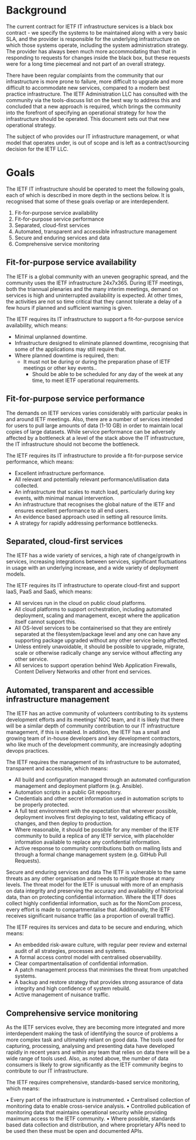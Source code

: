 # Background
The current contract for IETF IT infrastructure services is a black box contract - we specify the systems to be maintained along with a very basic SLA, and the provider is responsible for the underlying infrastructure on which those systems operate, including the system administration strategy. The provider has always been much more accommodating than that in responding to requests for changes inside the black box, but these requests were for a long time piecemeal and not part of an overall strategy.

There have been regular complaints from the community that our infrastructure is more prone to failure, more difficult to upgrade and more difficult to accommodate new services, compared to a modern best practice infrastructure.  The IETF Administration LLC has consulted with the community via the tools-discuss list on the best way to address this and concluded that a new approach is required, which brings the community into the forefront of specifying an operational strategy for how the infrastructure should be operated.  This document sets out that new operational strategy.

The subject of who provides our IT infrastructure management, or what model that operates under, is out of scope and is left as a contract/sourcing decision for the IETF LLC. 

# Goals
The IETF IT infrastructure should be operated to meet the following goals, each of which is described in more depth in the sections below.  It is recognised that some of these goals overlap or are interdependent.

1. Fit-for-purpose service availability
2. Fit-for-purpose service performance
3. Separated, cloud-first services
4. Automated, transparent and accessible infrastructure management
5. Secure and enduring services and data
6. Comprehensive service monitoring

## Fit-for-purpose service availability
The IETF is a global community with an uneven geographic spread, and the community uses the IETF infrastructure 24x7x365.  During IETF meetings, both the triannual plenaries and the many interim meetings, demand on services is high and uninterrupted availability is expected. At other times, the activities are not so time critical that they cannot tolerate a delay of a few hours if planned and sufficient warning is given. 

The IETF requires its IT infrastructure to support a fit-for-purpose service availability, which means:
* Minimal unplanned downtime.
* Infrastructure designed to eliminate planned downtime, recognising that some of the applications may still require that. 
* Where planned downtime is required, then:
  * It must not be during or during the preparation phase of IETF meetings or other key events..
	* Should be able to be scheduled for any day of the week at any time, to meet IETF operational requirements.

## Fit-for-purpose service performance
The demands on IETF services varies considerably with particular peaks in and around IETF meetings.  Also, there are a number of services intended for users to pull large amounts of data (1-10 GB) in order to maintain local copies of large datasets. While service performance can be adversely affected by a bottleneck at a level of the stack above the IT infrastructure, the IT infrastructure should not become the bottleneck.

The IETF requires its IT infrastructure to provide a fit-for-purpose service performance, which means:
* Excellent infrastructure performance.
* All relevant and potentially relevant performance/utilisation data collected.
* An infrastructure that scales to match load, particularly during key events, with minimal manual intervention.
* An infrastructure that recognises the global nature of the IETF and ensures excellent performance to all end users.
* An evidence based approach used in setting all resource limits.
* A strategy for rapidly addressing performance bottlenecks.

## Separated, cloud-first services
The IETF has a wide variety of services, a high rate of change/growth in services, increasing integrations between services, significant fluctuations in usage with an underlying increase, and a wide variety of deployment models.

The IETF requires its IT infrastructure to operate cloud-first and support IaaS, PaaS and SaaS, which means:
* All services run in the cloud on public cloud platforms.
* All cloud platforms to support orchestration, including automated deployment, scaling and management, except where the application itself cannot support this.
* All OS-level services to be containerised so that they are entirely separated at the filesystem/package level and any one can have any supporting package upgraded without any other service being affected.
* Unless entirely unavoidable, it should be possible to upgrade, migrate, scale or otherwise radically change any service without affecting any other service.
* All services to support operation behind Web Application Firewalls, Content Delivery Networks and other front end services. 

## Automated, transparent and accessible infrastructure management
The IETF has an active community of volunteers contributing to its systems development efforts and its meetings’ NOC team, and it is likely that there will be a similar depth of community contribution to our IT infrastructure management, if this is enabled.  In addition, the IETF has a small and growing team of in-house developers and key development contractors, who like much of the development community, are increasingly adopting devops practices.

The IETF requires the management of its infrastructure to be automated, transparent and accessible, which means:
* All build and configuration managed through an automated configuration management and deployment platform (e.g. Ansible).
* Automation scripts in a public Git repository.
* Credentials and other secret information used in automation scripts to be properly protected.
* A full test environment with the expectation that wherever possible, deployment involves first deploying to test, validating efficacy of changes, and then deploy to production.
* Where reasonable, it should be possible for any member of the IETF community to build a replica of any IETF service, with placeholder information available to replace any confidential information.
* Active response to community contributions both on mailing lists and through a formal change management system (e.g. GitHub Pull Requests).

Secure and enduring services and data
The IETF is vulnerable to the same threats as any other organisation and needs to mitigate those at many levels. The threat model for the IETF is unusual with more of an emphasis on data integrity and preserving the accuracy and availability of historical data, than on protecting confidential information.  Where the IETF does collect highly confidential information, such as for the NomCom process, every effort is made to compartmentalise that.  Additionally, the IETF receives significant nuisance traffic (as a proportion of overall traffic).

The IETF requires its services and data to be secure and enduring, which means:
* An embedded risk-aware culture, with regular peer review and external audit of all strategies, processes and systems.
* A formal access control model with centralised observability.
* Clear compartmentalisation of confidential information.
* A patch management process that minimises the threat from unpatched systems.
* A backup and restore strategy that provides strong assurance of data integrity and high confidence of system rebuild.
* Active management of nuisance traffic.

## Comprehensive service monitoring
As the IETF services evolve, they are becoming more integrated and more interdependent making the task of identifying the source of problems a more complex task and ultimately reliant on good data. The tools used for capturing, processing, analysing and presenting data have developed rapidly in recent years and within any team that relies on data there will be a wide range of tools used. Also, as noted above, the number of data consumers is likely to grow significantly as the IETF community begins to contribute to our IT infrastructure.

The IETF requires comprehensive, standards-based service monitoring, which means:

• Every part of the infrastructure is instrumented.
• Centralised collection of monitoring data to enable cross-service analysis.
• Controlled publication of monitoring data that maintains operational security while providing maximum access to the IETF community.
• Where possible, standards based data collection and distribution, and where proprietary APIs need to be used then these must be open and documented APIs.
